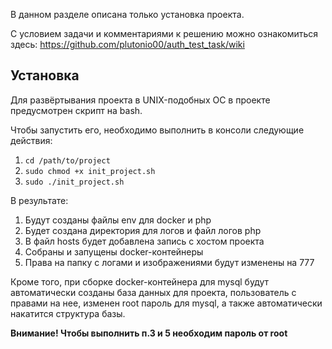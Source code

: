 В данном разделе описана только установка проекта.

С условием задачи и комментариями к решению можно ознакомиться здесь: https://github.com/plutonio00/auth_test_task/wiki

## Установка

Для развёртывания проекта в UNIX-подобных ОС в проекте предусмотрен скрипт на bash.

Чтобы запустить его, необходимо выполнить в консоли следующие действия:

1. `cd /path/to/project`
2. `sudo chmod +x init_project.sh`
3. `sudo ./init_project.sh`

В результате: 
1. Будут созданы файлы env для docker и php
2. Будет создана директория для логов и файл логов php
3. В файл hosts будет добавлена запись с хостом проекта
4. Собраны и запущены docker-контейнеры
5. Права на папку с логами и изображениями будут изменены на 777

Кроме того, при сборке docker-контейнера для mysql будут автоматически созданы база данных для проекта, пользователь с правами на нее, изменен root пароль для mysql, а также автоматически накатится структура базы.

**Внимание! Чтобы выполнить п.3 и 5 необходим пароль от root**